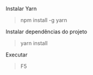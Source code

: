 Instalar Yarn  
> npm install -g yarn  

Instalar dependências do projeto
> yarn install  

Executar
> F5
